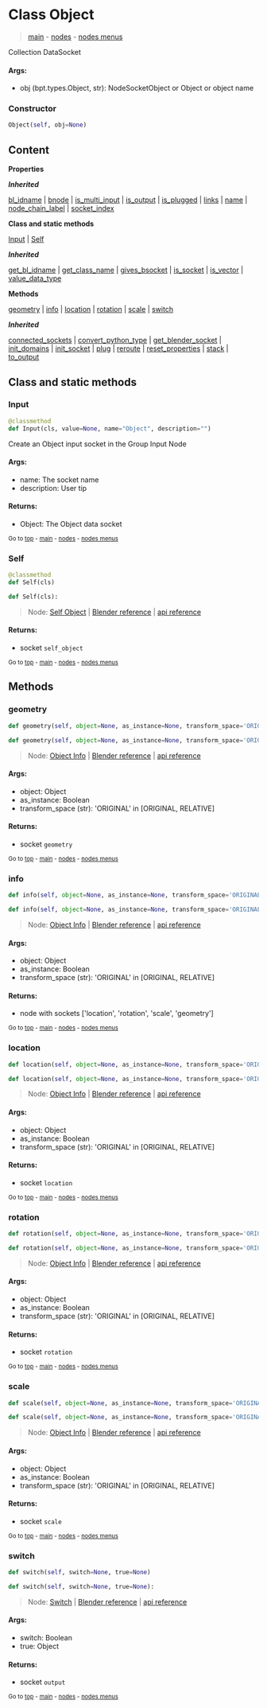 # Class Object

> [main](../index.md) - [nodes](nodes.md) - [nodes menus](nodes_menus.md)

 Collection DataSocket

#### Args:
- obj (bpt.types.Object, str): NodeSocketObject or Object or object name




### Constructor

```python
Object(self, obj=None)
```

## Content

**Properties**

***Inherited***

[bl_idname](DataSocket.md#bl_idname) | [bnode](DataSocket.md#bnode) | [is_multi_input](DataSocket.md#is_multi_input) | [is_output](DataSocket.md#is_output) | [is_plugged](DataSocket.md#is_plugged) | [links](DataSocket.md#links) | [name](DataSocket.md#name) | [node_chain_label](DataSocket.md#node_chain_label) | [socket_index](DataSocket.md#socket_index)

**Class and static methods**

[Input](#Input) | [Self](#Self)

***Inherited***

[get_bl_idname](DataSocket.md#get_bl_idname) | [get_class_name](DataSocket.md#get_class_name) | [gives_bsocket](DataSocket.md#gives_bsocket) | [is_socket](DataSocket.md#is_socket) | [is_vector](DataSocket.md#is_vector) | [value_data_type](DataSocket.md#value_data_type)

**Methods**

[geometry](#geometry) | [info](#info) | [location](#location) | [rotation](#rotation) | [scale](#scale) | [switch](#switch)

***Inherited***

[connected_sockets](DataSocket.md#connected_sockets) | [convert_python_type](DataSocket.md#convert_python_type) | [get_blender_socket](DataSocket.md#get_blender_socket) | [init_domains](DataSocket.md#init_domains) | [init_socket](DataSocket.md#init_socket) | [plug](DataSocket.md#plug) | [reroute](DataSocket.md#reroute) | [reset_properties](DataSocket.md#reset_properties) | [stack](DataSocket.md#stack) | [to_output](DataSocket.md#to_output)

## Class and static methods

### Input

```python
@classmethod
def Input(cls, value=None, name="Object", description="")
```

 Create an Object input socket in the Group Input Node

#### Args:
- name: The socket name
- description: User tip
    
#### Returns:
- Object: The Object data socket




<sub>Go to [top](#class-Object) - [main](../index.md) - [nodes](nodes.md) - [nodes menus](nodes_menus.md)</sub>

### Self

```python
@classmethod
def Self(cls)
```



```python
def Self(cls):

```
> Node: [Self Object](GeometryNodeSelfObject.md) | [Blender reference](https://docs.blender.org/manual/en/latest/modeling/geometry_nodes/input/self_object.html) | [api reference](https://docs.blender.org/api/current/bpy.types.GeometryNodeSelfObject.html)

#### Returns:
- socket `self_object`






<sub>Go to [top](#class-Object) - [main](../index.md) - [nodes](nodes.md) - [nodes menus](nodes_menus.md)</sub>

## Methods

### geometry

```python
def geometry(self, object=None, as_instance=None, transform_space='ORIGINAL')
```



```python
def geometry(self, object=None, as_instance=None, transform_space='ORIGINAL'):

```
> Node: [Object Info](GeometryNodeObjectInfo.md) | [Blender reference](https://docs.blender.org/manual/en/latest/modeling/geometry_nodes/input/object_info.html) | [api reference](https://docs.blender.org/api/current/bpy.types.GeometryNodeObjectInfo.html)

#### Args:
- object: Object
- as_instance: Boolean
- transform_space (str): 'ORIGINAL' in [ORIGINAL, RELATIVE]

#### Returns:
- socket `geometry`






<sub>Go to [top](#class-Object) - [main](../index.md) - [nodes](nodes.md) - [nodes menus](nodes_menus.md)</sub>

### info

```python
def info(self, object=None, as_instance=None, transform_space='ORIGINAL')
```



```python
def info(self, object=None, as_instance=None, transform_space='ORIGINAL'):

```
> Node: [Object Info](GeometryNodeObjectInfo.md) | [Blender reference](https://docs.blender.org/manual/en/latest/modeling/geometry_nodes/input/object_info.html) | [api reference](https://docs.blender.org/api/current/bpy.types.GeometryNodeObjectInfo.html)

#### Args:
- object: Object
- as_instance: Boolean
- transform_space (str): 'ORIGINAL' in [ORIGINAL, RELATIVE]

#### Returns:
- node with sockets ['location', 'rotation', 'scale', 'geometry']






<sub>Go to [top](#class-Object) - [main](../index.md) - [nodes](nodes.md) - [nodes menus](nodes_menus.md)</sub>

### location

```python
def location(self, object=None, as_instance=None, transform_space='ORIGINAL')
```



```python
def location(self, object=None, as_instance=None, transform_space='ORIGINAL'):

```
> Node: [Object Info](GeometryNodeObjectInfo.md) | [Blender reference](https://docs.blender.org/manual/en/latest/modeling/geometry_nodes/input/object_info.html) | [api reference](https://docs.blender.org/api/current/bpy.types.GeometryNodeObjectInfo.html)

#### Args:
- object: Object
- as_instance: Boolean
- transform_space (str): 'ORIGINAL' in [ORIGINAL, RELATIVE]

#### Returns:
- socket `location`






<sub>Go to [top](#class-Object) - [main](../index.md) - [nodes](nodes.md) - [nodes menus](nodes_menus.md)</sub>

### rotation

```python
def rotation(self, object=None, as_instance=None, transform_space='ORIGINAL')
```



```python
def rotation(self, object=None, as_instance=None, transform_space='ORIGINAL'):

```
> Node: [Object Info](GeometryNodeObjectInfo.md) | [Blender reference](https://docs.blender.org/manual/en/latest/modeling/geometry_nodes/input/object_info.html) | [api reference](https://docs.blender.org/api/current/bpy.types.GeometryNodeObjectInfo.html)

#### Args:
- object: Object
- as_instance: Boolean
- transform_space (str): 'ORIGINAL' in [ORIGINAL, RELATIVE]

#### Returns:
- socket `rotation`






<sub>Go to [top](#class-Object) - [main](../index.md) - [nodes](nodes.md) - [nodes menus](nodes_menus.md)</sub>

### scale

```python
def scale(self, object=None, as_instance=None, transform_space='ORIGINAL')
```



```python
def scale(self, object=None, as_instance=None, transform_space='ORIGINAL'):

```
> Node: [Object Info](GeometryNodeObjectInfo.md) | [Blender reference](https://docs.blender.org/manual/en/latest/modeling/geometry_nodes/input/object_info.html) | [api reference](https://docs.blender.org/api/current/bpy.types.GeometryNodeObjectInfo.html)

#### Args:
- object: Object
- as_instance: Boolean
- transform_space (str): 'ORIGINAL' in [ORIGINAL, RELATIVE]

#### Returns:
- socket `scale`






<sub>Go to [top](#class-Object) - [main](../index.md) - [nodes](nodes.md) - [nodes menus](nodes_menus.md)</sub>

### switch

```python
def switch(self, switch=None, true=None)
```



```python
def switch(self, switch=None, true=None):

```
> Node: [Switch](GeometryNodeSwitch.md) | [Blender reference](https://docs.blender.org/manual/en/latest/modeling/geometry_nodes/utilities/switch.html) | [api reference](https://docs.blender.org/api/current/bpy.types.GeometryNodeSwitch.html)

#### Args:
- switch: Boolean
- true: Object

#### Returns:
- socket `output`






<sub>Go to [top](#class-Object) - [main](../index.md) - [nodes](nodes.md) - [nodes menus](nodes_menus.md)</sub>

